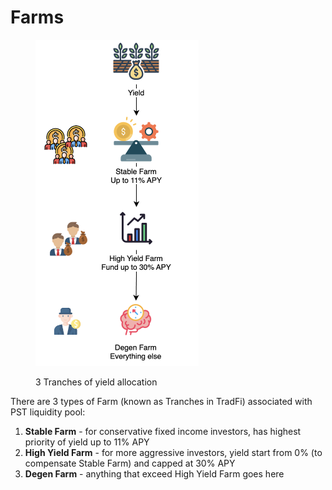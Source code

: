 # Farms

<figure><img src="../.gitbook/assets/image (1).png" alt="" width="261"><figcaption><p>3 Tranches of yield allocation</p></figcaption></figure>

There are 3 types of Farm (known as Tranches in TradFi) associated with PST liquidity pool:

1. **Stable Farm** - for conservative fixed income investors, has highest priority of yield up to 11% APY
2. **High Yield Farm** - for more aggressive investors, yield start from 0% (to compensate Stable Farm) and capped at 30% APY
3. **Degen Farm** - anything that exceed High Yield Farm goes here
